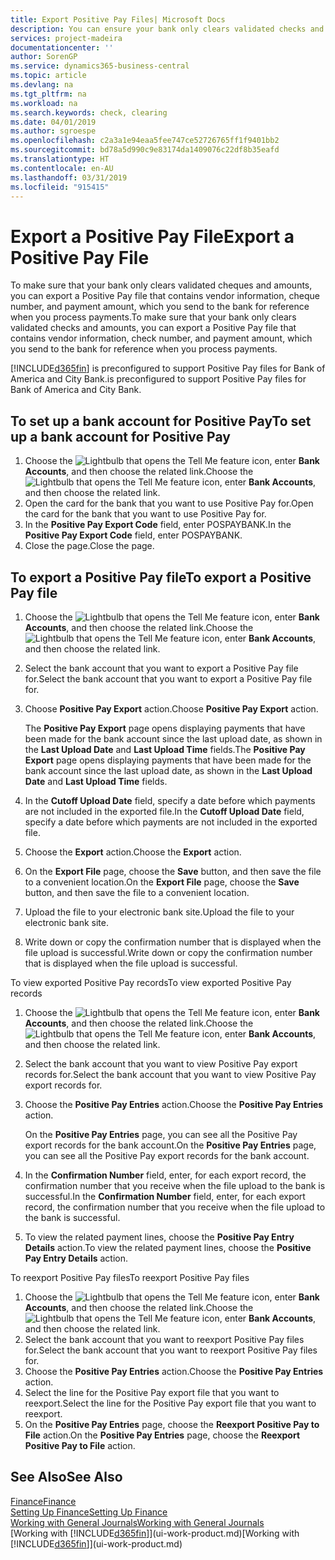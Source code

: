 ```yaml
---
title: Export Positive Pay Files| Microsoft Docs
description: You can ensure your bank only clears validated checks and amounts by exporting a Positive Pay file that contains vendor and payment information.
services: project-madeira
documentationcenter: ''
author: SorenGP
ms.service: dynamics365-business-central
ms.topic: article
ms.devlang: na
ms.tgt_pltfrm: na
ms.workload: na
ms.search.keywords: check, clearing
ms.date: 04/01/2019
ms.author: sgroespe
ms.openlocfilehash: c2a3a1e94eaa5fee747ce52726765ff1f9401bb2
ms.sourcegitcommit: bd78a5d990c9e83174da1409076c22df8b35eafd
ms.translationtype: HT
ms.contentlocale: en-AU
ms.lasthandoff: 03/31/2019
ms.locfileid: "915415"
---
```

# <a name="export-a-positive-pay-file"></a><span data-ttu-id="56d27-103">Export a Positive Pay File</span><span class="sxs-lookup"><span data-stu-id="56d27-103">Export a Positive Pay File</span></span>
<span data-ttu-id="56d27-104">To make sure that your bank only clears validated cheques and amounts, you can export a Positive Pay file that contains vendor information, cheque number, and payment amount, which you send to the bank for reference when you process payments.</span><span class="sxs-lookup"><span data-stu-id="56d27-104">To make sure that your bank only clears validated checks and amounts, you can export a Positive Pay file that contains vendor information, check number, and payment amount, which you send to the bank for reference when you process payments.</span></span>

[!INCLUDE[d365fin](includes/d365fin_md.md)] <span data-ttu-id="56d27-105">is preconfigured to support Positive Pay files for Bank of America and City Bank.</span><span class="sxs-lookup"><span data-stu-id="56d27-105">is preconfigured to support Positive Pay files for Bank of America and City Bank.</span></span>

## <a name="to-set-up-a-bank-account-for-positive-pay"></a><span data-ttu-id="56d27-106">To set up a bank account for Positive Pay</span><span class="sxs-lookup"><span data-stu-id="56d27-106">To set up a bank account for Positive Pay</span></span>
1. <span data-ttu-id="56d27-107">Choose the ![Lightbulb that opens the Tell Me feature](media/ui-search/search_small.png "Tell me what you want to do") icon, enter **Bank Accounts**, and then choose the related link.</span><span class="sxs-lookup"><span data-stu-id="56d27-107">Choose the ![Lightbulb that opens the Tell Me feature](media/ui-search/search_small.png "Tell me what you want to do") icon, enter **Bank Accounts**, and then choose the related link.</span></span>
2. <span data-ttu-id="56d27-108">Open the card for the bank that you want to use Positive Pay for.</span><span class="sxs-lookup"><span data-stu-id="56d27-108">Open the card for the bank that you want to use Positive Pay for.</span></span>
3. <span data-ttu-id="56d27-109">In the **Positive Pay Export Code** field, enter POSPAYBANK.</span><span class="sxs-lookup"><span data-stu-id="56d27-109">In the **Positive Pay Export Code** field, enter POSPAYBANK.</span></span>
4. <span data-ttu-id="56d27-110">Close the page.</span><span class="sxs-lookup"><span data-stu-id="56d27-110">Close the page.</span></span>

## <a name="to-export-a-positive-pay-file"></a><span data-ttu-id="56d27-111">To export a Positive Pay file</span><span class="sxs-lookup"><span data-stu-id="56d27-111">To export a Positive Pay file</span></span>
1. <span data-ttu-id="56d27-112">Choose the ![Lightbulb that opens the Tell Me feature](media/ui-search/search_small.png "Tell me what you want to do") icon, enter **Bank Accounts**, and then choose the related link.</span><span class="sxs-lookup"><span data-stu-id="56d27-112">Choose the ![Lightbulb that opens the Tell Me feature](media/ui-search/search_small.png "Tell me what you want to do") icon, enter **Bank Accounts**, and then choose the related link.</span></span>
2. <span data-ttu-id="56d27-113">Select the bank account that you want to export a Positive Pay file for.</span><span class="sxs-lookup"><span data-stu-id="56d27-113">Select the bank account that you want to export a Positive Pay file for.</span></span>
3. <span data-ttu-id="56d27-114">Choose **Positive Pay Export** action.</span><span class="sxs-lookup"><span data-stu-id="56d27-114">Choose **Positive Pay Export** action.</span></span>

    <span data-ttu-id="56d27-115">The **Positive Pay Export** page opens displaying payments that have been made for the bank account since the last upload date, as shown in the **Last Upload Date** and **Last Upload Time** fields.</span><span class="sxs-lookup"><span data-stu-id="56d27-115">The **Positive Pay Export** page opens displaying payments that have been made for the bank account since the last upload date, as shown in the **Last Upload Date** and **Last Upload Time** fields.</span></span>
4. <span data-ttu-id="56d27-116">In the **Cutoff Upload Date** field, specify a date before which payments are not included in the exported file.</span><span class="sxs-lookup"><span data-stu-id="56d27-116">In the **Cutoff Upload Date** field, specify a date before which payments are not included in the exported file.</span></span>
5. <span data-ttu-id="56d27-117">Choose the **Export** action.</span><span class="sxs-lookup"><span data-stu-id="56d27-117">Choose the **Export** action.</span></span>
6. <span data-ttu-id="56d27-118">On the **Export File** page, choose the **Save** button, and then save the file to a convenient location.</span><span class="sxs-lookup"><span data-stu-id="56d27-118">On the **Export File** page, choose the **Save** button, and then save the file to a convenient location.</span></span>
7. <span data-ttu-id="56d27-119">Upload the file to your electronic bank site.</span><span class="sxs-lookup"><span data-stu-id="56d27-119">Upload the file to your electronic bank site.</span></span>
8. <span data-ttu-id="56d27-120">Write down or copy the confirmation number that is displayed when the file upload is successful.</span><span class="sxs-lookup"><span data-stu-id="56d27-120">Write down or copy the confirmation number that is displayed when the file upload is successful.</span></span>

<span data-ttu-id="56d27-121">To view exported Positive Pay records</span><span class="sxs-lookup"><span data-stu-id="56d27-121">To view exported Positive Pay records</span></span>

1. <span data-ttu-id="56d27-122">Choose the ![Lightbulb that opens the Tell Me feature](media/ui-search/search_small.png "Tell me what you want to do") icon, enter **Bank Accounts**, and then choose the related link.</span><span class="sxs-lookup"><span data-stu-id="56d27-122">Choose the ![Lightbulb that opens the Tell Me feature](media/ui-search/search_small.png "Tell me what you want to do") icon, enter **Bank Accounts**, and then choose the related link.</span></span>
2. <span data-ttu-id="56d27-123">Select the bank account that you want to view Positive Pay export records for.</span><span class="sxs-lookup"><span data-stu-id="56d27-123">Select the bank account that you want to view Positive Pay export records for.</span></span>
3. <span data-ttu-id="56d27-124">Choose the **Positive Pay Entries** action.</span><span class="sxs-lookup"><span data-stu-id="56d27-124">Choose the **Positive Pay Entries** action.</span></span>

    <span data-ttu-id="56d27-125">On the **Positive Pay Entries** page, you can see all the Positive Pay export records for the bank account.</span><span class="sxs-lookup"><span data-stu-id="56d27-125">On the **Positive Pay Entries** page, you can see all the Positive Pay export records for the bank account.</span></span>
4. <span data-ttu-id="56d27-126">In the **Confirmation Number** field, enter, for each export record, the confirmation number that you receive when the file upload to the bank is successful.</span><span class="sxs-lookup"><span data-stu-id="56d27-126">In the **Confirmation Number** field, enter, for each export record, the confirmation number that you receive when the file upload to the bank is successful.</span></span>
5. <span data-ttu-id="56d27-127">To view the related payment lines, choose the **Positive Pay Entry Details** action.</span><span class="sxs-lookup"><span data-stu-id="56d27-127">To view the related payment lines, choose the **Positive Pay Entry Details** action.</span></span>

<span data-ttu-id="56d27-128">To reexport Positive Pay files</span><span class="sxs-lookup"><span data-stu-id="56d27-128">To reexport Positive Pay files</span></span>

1. <span data-ttu-id="56d27-129">Choose the ![Lightbulb that opens the Tell Me feature](media/ui-search/search_small.png "Tell me what you want to do") icon, enter **Bank Accounts**, and then choose the related link.</span><span class="sxs-lookup"><span data-stu-id="56d27-129">Choose the ![Lightbulb that opens the Tell Me feature](media/ui-search/search_small.png "Tell me what you want to do") icon, enter **Bank Accounts**, and then choose the related link.</span></span>
2. <span data-ttu-id="56d27-130">Select the bank account that you want to reexport Positive Pay files for.</span><span class="sxs-lookup"><span data-stu-id="56d27-130">Select the bank account that you want to reexport Positive Pay files for.</span></span>
3. <span data-ttu-id="56d27-131">Choose the **Positive Pay Entries** action.</span><span class="sxs-lookup"><span data-stu-id="56d27-131">Choose the **Positive Pay Entries** action.</span></span>
4. <span data-ttu-id="56d27-132">Select the line for the Positive Pay export file that you want to reexport.</span><span class="sxs-lookup"><span data-stu-id="56d27-132">Select the line for the Positive Pay export file that you want to reexport.</span></span>
5. <span data-ttu-id="56d27-133">On the **Positive Pay Entries** page, choose the **Reexport Positive Pay to File** action.</span><span class="sxs-lookup"><span data-stu-id="56d27-133">On the **Positive Pay Entries** page, choose the **Reexport Positive Pay to File** action.</span></span>

## <a name="see-also"></a><span data-ttu-id="56d27-134">See Also</span><span class="sxs-lookup"><span data-stu-id="56d27-134">See Also</span></span>
[<span data-ttu-id="56d27-135">Finance</span><span class="sxs-lookup"><span data-stu-id="56d27-135">Finance</span></span>](finance.md)  
[<span data-ttu-id="56d27-136">Setting Up Finance</span><span class="sxs-lookup"><span data-stu-id="56d27-136">Setting Up Finance</span></span>](finance-setup-finance.md)  
[<span data-ttu-id="56d27-137">Working with General Journals</span><span class="sxs-lookup"><span data-stu-id="56d27-137">Working with General Journals</span></span>](ui-work-general-journals.md)  
<span data-ttu-id="56d27-138">[Working with [!INCLUDE[d365fin](includes/d365fin_md.md)]](ui-work-product.md)</span><span class="sxs-lookup"><span data-stu-id="56d27-138">[Working with [!INCLUDE[d365fin](includes/d365fin_md.md)]](ui-work-product.md)</span></span>
